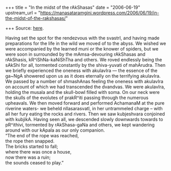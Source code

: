 +++
title = "In the midst of the rAkShasas"
date = "2006-06-19"
upstream_url = "https://manasataramgini.wordpress.com/2006/06/19/in-the-midst-of-the-rakshasas/"

+++
Source: [here](https://manasataramgini.wordpress.com/2006/06/19/in-the-midst-of-the-rakshasas/).

Having set the spot for the rendezvous with the svastrI, and having made
preparations for the life in the wild we moved of to the abyss. We
wished we were accompanied by the learned muni or the knower of spiders,
but we were soon in surrounded by the mAmsa-devouring rAkShasas and
rAkShasis, kR^iShNa-kaNiShTha and others. We roved endlessly being the
sAkShi for all, tormented constantly by the shiva-yuvati of mahArudra.
Then we briefly experienced the oneness with akulavIra — the essence of
the ga\~NgA showered upon us as it does eternally on the terrifying
akulavIra. We passed by a number of shmashAnas feeling the oneness with
akulavIra on account of which we had transcended the dvandvas. We were
akulavIra, holding the musala and the skull-bowl filled with soma. On
our neck were the skulls of the evolutes of prakR^iti passing through
the numerous upheavals. We then moved forward and performed AchamanaM at
the pure riverine waters- we beheld nIlasarasvatI, in her untrammeled
charge – with all her fury eating the rocks and rivers. Then we saw
kubjeshvara conjoined with kubjikA. Having seen all, we descended slowly
downwards towards to pR^ithivi, tormented by rAkShasa-gaNa and others,
we kept wandering around with our kApala as our only companion.  
“The end of the rope was reached,  
the rope then snapped.  
The bricks started to fall;  
where there was once a house,  
now there was a ruin;  
the sounds ceased to play.”

